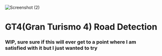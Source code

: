 ![Screenshot (2)](https://github.com/BlexxeCode/GT4-Road-Detection/assets/102894148/d94388b2-8dfa-41fc-be51-cea0522b7af6)

# GT4(Gran Turismo 4) Road Detection 
### WIP, sure sure if this will ever get to a point where I am satisfied with it but I just wanted to try



